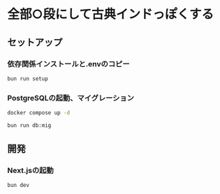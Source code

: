 # 全部○段にして古典インドっぽくする

## セットアップ

### 依存関係インストールと.envのコピー

```bash
bun run setup
```

### PostgreSQLの起動、マイグレーション

```bash
docker compose up -d
```

```bash
bun run db:mig
```

## 開発

### Next.jsの起動

```bash
bun dev
```
